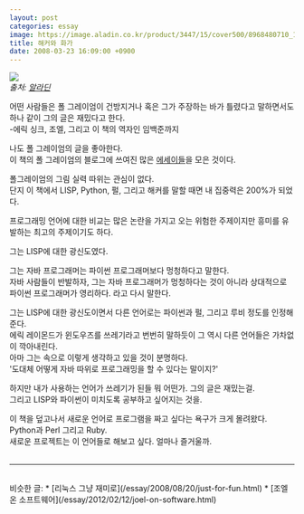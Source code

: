 ```yaml
---
layout: post
categories: essay
image: https://image.aladin.co.kr/product/3447/15/cover500/8968480710_1.jpg
title: 해커와 화가
date: 2008-03-23 16:09:00 +0900
---
```


![](https://image.aladin.co.kr/product/3447/15/cover500/8968480710_1.jpg)  
*출처: [알라딘](https://www.aladin.co.kr/shop/wproduct.aspx?ItemId=34471523)*

어떤 사람들은 폴 그레이엄이 건방지거나 혹은 그가 주장하는 바가 틀렸다고 말하면서도 하나 같이 그의 글은 재밌다고 한다.  
-에릭 싱크, 조엘, 그리고 이 책의 역자인 임백준까지

나도 폴 그레이엄의 글을 좋아한다.  
이 책의 폴 그레이엄의 블로그에 쓰여진 많은 [에세이들](http://www.paulgraham.com/articles.html)을 모은 것이다.

폴그레이엄의 그림 실력 따위는 관심이 없다.  
단지 이 책에서 LISP, Python, 펄, 그리고 해커를 말할 때면 내 집중력은 200%가 되었다.

프로그래밍 언어에 대한 비교는 많은 논란을 가지고 오는 위험한 주제이지만 흥미를 유발하는 최고의 주제이기도 하다.

그는 LISP에 대한 광신도였다.

그는 자바 프로그래머는 파이썬 프로그래머보다 멍청하다고 말한다.  
자바 사람들이 반발하자, 그는 자바 프로그래머가 멍청하다는 것이 아니라 상대적으로 파이썬 프로그래머가 영리하다. 라고 다시 말한다.

그는 LISP에 대한 광신도이면서 다른 언어로는 파이썬과 펄, 그리고 루비 정도를 인정해준다.  
에릭 레이몬드가 윈도우즈를 쓰레기라고 번번히 말하듯이 그 역시 다른 언어들은 가차없이 깍아내린다.  
아마 그는 속으로 이렇게 생각하고 있을 것이 분명하다.  
'도대체 어떻게 자바 따위로 프로그래밍을 할 수 있다는 말이지?'

하지만 내가 사용하는 언어가 쓰레기가 된들 뭐 어떤가. 그의 글은 재밌는걸.  
그리고 LISP와 파이썬이 미치도록 공부하고 싶어지는 것을.

이 책을 덮고나서 새로운 언어로 프로그램을 짜고 싶다는 욕구가 크게 몰려왔다.    
Python과 Perl 그리고 Ruby.  
새로운 프로젝트는 이 언어들로 해보고 싶다. 얼마나 즐거울까.
<br>
<br>

---

<br>
비슷한 글:
* [리눅스 그냥 재미로](/essay/2008/08/20/just-for-fun.html)
* [조엘 온 소프트웨어](/essay/2012/02/12/joel-on-software.html)